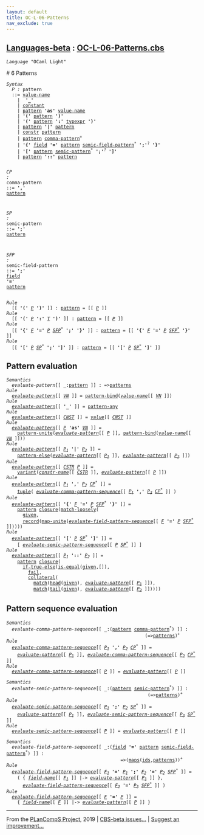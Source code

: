```yaml
---
layout: default
title: OC-L-06-Patterns
nav_exclude: true
---
```


[Languages-beta] : [OC-L-06-Patterns.cbs]
-----------------------------

<div class="highlighter-rouge"><pre class="highlight"><code><i class="keyword">Language</i> <span id="Language_OCaml Light">"OCaml Light"</span></code></pre></div>
# <span id="SectionNumber_6">6</span> Patterns

<div class="highlighter-rouge"><pre class="highlight"><code><i class="keyword">Syntax</i>
  <i class="keyword"></i><i class="var"><i class="var"><span id="VariableStem_P">P</span></i> :</i> <span class="syn-name"><span id="SyntaxName_pattern">pattern</span></span> 
  ::= <span class="syn-name"><a href="../OC-L-03-Names/index.html#SyntaxName_value-name">value-name</a></span> 
	|  <b class="atom">'_'</b>
	| <span class="syn-name"><a href="../OC-L-05-Constants/index.html#SyntaxName_constant">constant</a></span>
	| <span class="syn-name"><a href="#SyntaxName_pattern">pattern</a></span> <b class="atom">'as'</b> <span class="syn-name"><a href="../OC-L-03-Names/index.html#SyntaxName_value-name">value-name</a></span>
	| <b class="atom">'('</b> <span class="syn-name"><a href="#SyntaxName_pattern">pattern</a></span> <b class="atom">')'</b>
	| <b class="atom">'('</b> <span class="syn-name"><a href="#SyntaxName_pattern">pattern</a></span> <b class="atom">':'</b> <span class="syn-name"><a href="../OC-L-04-Type-Expressions/index.html#SyntaxName_typexpr">typexpr</a></span> <b class="atom">')'</b>
	| <span class="syn-name"><a href="#SyntaxName_pattern">pattern</a></span> <b class="atom">'|'</b> <span class="syn-name"><a href="#SyntaxName_pattern">pattern</a></span>
	| <span class="syn-name"><a href="../OC-L-03-Names/index.html#SyntaxName_constr">constr</a></span> <span class="syn-name"><a href="#SyntaxName_pattern">pattern</a></span>
	| <span class="syn-name"><a href="#SyntaxName_pattern">pattern</a></span> <span class="syn-name"><a href="#SyntaxName_comma-pattern">comma-pattern</a></span><sup class="sup">+</sup>
	| <b class="atom">'{'</b> <span class="syn-name"><a href="../OC-L-03-Names/index.html#SyntaxName_field">field</a></span> <b class="atom">'='</b> <span class="syn-name"><a href="#SyntaxName_pattern">pattern</a></span> <span class="syn-name"><a href="#SyntaxName_semic-field-pattern">semic-field-pattern</a></span><sup class="sup">*</sup> <b class="atom">';'</b><sup class="sup">?</sup> <b class="atom">'}'</b>
	| <b class="atom">'['</b> <span class="syn-name"><a href="#SyntaxName_pattern">pattern</a></span> <span class="syn-name"><a href="#SyntaxName_semic-pattern">semic-pattern</a></span><sup class="sup">*</sup> <b class="atom">';'</b><sup class="sup">?</sup> <b class="atom">']'</b>
	| <span class="syn-name"><a href="#SyntaxName_pattern">pattern</a></span> <b class="atom">'::'</b> <span class="syn-name"><a href="#SyntaxName_pattern">pattern</a></span>

  <i class="keyword"></i><i class="var"><i class="var"><span id="VariableStem_CP">CP</span></i> :</i> <span class="syn-name"><span id="SyntaxName_comma-pattern">comma-pattern</span></span> ::= <b class="atom">','</b> <span class="syn-name"><a href="#SyntaxName_pattern">pattern</a></span>
  
  <i class="keyword"></i><i class="var"><i class="var"><span id="VariableStem_SP">SP</span></i> :</i> <span class="syn-name"><span id="SyntaxName_semic-pattern">semic-pattern</span></span> ::= <b class="atom">';'</b> <span class="syn-name"><a href="#SyntaxName_pattern">pattern</a></span>
  
  <i class="keyword"></i><i class="var"><i class="var"><span id="VariableStem_SFP">SFP</span></i> :</i> <span class="syn-name"><span id="SyntaxName_semic-field-pattern">semic-field-pattern</span></span> ::= <b class="atom">';'</b> <span class="syn-name"><a href="../OC-L-03-Names/index.html#SyntaxName_field">field</a></span> <b class="atom">'='</b> <span class="syn-name"><a href="#SyntaxName_pattern">pattern</a></span></code></pre></div>

<div class="highlighter-rouge"><pre class="highlight"><code><i class="keyword">Rule</i>
  [[ <b class="atom">'('</b> <span id="Variable192_P"><i class="var"><a href="#VariableStem_P">P</a></i></span> <b class="atom">')'</b> ]] : <span class="syn-name"><a href="#SyntaxName_pattern">pattern</a></span> = [[ <a href="#Variable192_P"><i class="var">P</i></a> ]]
<i class="keyword">Rule</i>
  [[ <b class="atom">'('</b> <span id="Variable220_P"><i class="var"><a href="#VariableStem_P">P</a></i></span> <b class="atom">':'</b> <span id="Variable227_T"><i class="var"><a href="../OC-L-04-Type-Expressions/index.html#VariableStem_T">T</a></i></span> <b class="atom">')'</b> ]] : <span class="syn-name"><a href="#SyntaxName_pattern">pattern</a></span> = [[ <a href="#Variable220_P"><i class="var">P</i></a> ]]
<i class="keyword">Rule</i>
  [[ <b class="atom">'{'</b> <span id="Variable257_F"><i class="var"><a href="../OC-L-03-Names/index.html#VariableStem_F">F</a></i></span> <b class="atom">'='</b> <span id="Variable264_P"><i class="var"><a href="#VariableStem_P">P</a></i></span> <span id="Variable270_SFP*"><i class="var"><a href="#VariableStem_SFP">SFP</a><sup class="sup">*</sup></i></span> <b class="atom">';'</b> <b class="atom">'}'</b> ]] : <span class="syn-name"><a href="#SyntaxName_pattern">pattern</a></span> = [[ <b class="atom">'{'</b> <a href="#Variable257_F"><i class="var">F</i></a> <b class="atom">'='</b> <a href="#Variable264_P"><i class="var">P</i></a> <a href="#Variable270_SFP*"><i class="var">SFP<sup class="sup">*</sup></i></a> <b class="atom">'}'</b> ]]
<i class="keyword">Rule</i>
  [[ <b class="atom">'['</b> <span id="Variable326_P"><i class="var"><a href="#VariableStem_P">P</a></i></span> <span id="Variable332_SP*"><i class="var"><a href="#VariableStem_SP">SP</a><sup class="sup">*</sup></i></span> <b class="atom">';'</b> <b class="atom">']'</b> ]] : <span class="syn-name"><a href="#SyntaxName_pattern">pattern</a></span> = [[ <b class="atom">'['</b> <a href="#Variable326_P"><i class="var">P</i></a> <a href="#Variable332_SP*"><i class="var">SP<sup class="sup">*</sup></i></a> <b class="atom">']'</b> ]]</code></pre></div>


## Pattern evaluation


<div class="highlighter-rouge"><pre class="highlight"><code><i class="keyword">Semantics</i>
  <i class="sem-name"><span id="SemanticsName_evaluate-pattern">evaluate-pattern</span></i>[[ _:<span class="syn-name"><a href="#SyntaxName_pattern">pattern</a></span> ]] : =><span class="name"><a href="../../../../../Funcons-beta/Values/Abstraction/Patterns/index.html#Name_patterns">patterns</a></span>
<i class="keyword">Rule</i>
  <i class="sem-name"><a href="#SemanticsName_evaluate-pattern">evaluate-pattern</a></i>[[ <span id="Variable399_VN"><i class="var"><a href="../OC-L-03-Names/index.html#VariableStem_VN">VN</a></i></span> ]] = <span class="name"><a href="../../../../../Funcons-beta/Values/Abstraction/Patterns/index.html#Name_pattern-bind">pattern-bind</a></span>(<i class="sem-name"><a href="../OC-L-03-Names/index.html#SemanticsName_value-name">value-name</a></i>[[ <a href="#Variable399_VN"><i class="var">VN</i></a> ]]) 
<i class="keyword">Rule</i>
  <i class="sem-name"><a href="#SemanticsName_evaluate-pattern">evaluate-pattern</a></i>[[ <b class="atom">'_'</b> ]] = <span class="name"><a href="../../../../../Funcons-beta/Values/Abstraction/Patterns/index.html#Name_pattern-any">pattern-any</a></span>
<i class="keyword">Rule</i>
  <i class="sem-name"><a href="#SemanticsName_evaluate-pattern">evaluate-pattern</a></i>[[ <span id="Variable451_CNST"><i class="var"><a href="../OC-L-05-Constants/index.html#VariableStem_CNST">CNST</a></i></span> ]] = <i class="sem-name"><a href="../OC-L-05-Constants/index.html#SemanticsName_value">value</a></i>[[ <a href="#Variable451_CNST"><i class="var">CNST</i></a> ]]
<i class="keyword">Rule</i>
  <i class="sem-name"><a href="#SemanticsName_evaluate-pattern">evaluate-pattern</a></i>[[ <span id="Variable480_P"><i class="var"><a href="#VariableStem_P">P</a></i></span> <b class="atom">'as'</b> <span id="Variable487_VN"><i class="var"><a href="../OC-L-03-Names/index.html#VariableStem_VN">VN</a></i></span> ]] = 
    <span class="name"><a href="../../../../../Funcons-beta/Values/Abstraction/Patterns/index.html#Name_pattern-unite">pattern-unite</a></span>(<i class="sem-name"><a href="#SemanticsName_evaluate-pattern">evaluate-pattern</a></i>[[ <a href="#Variable480_P"><i class="var">P</i></a> ]], <span class="name"><a href="../../../../../Funcons-beta/Values/Abstraction/Patterns/index.html#Name_pattern-bind">pattern-bind</a></span>(<i class="sem-name"><a href="../OC-L-03-Names/index.html#SemanticsName_value-name">value-name</a></i>[[ <a href="#Variable487_VN"><i class="var">VN</i></a> ]]))
<i class="keyword">Rule</i>
  <i class="sem-name"><a href="#SemanticsName_evaluate-pattern">evaluate-pattern</a></i>[[ <span id="Variable546_P1"><i class="var"><a href="#VariableStem_P">P</a><sub class="sub">1</sub></i></span> <b class="atom">'|'</b> <span id="Variable554_P2"><i class="var"><a href="#VariableStem_P">P</a><sub class="sub">2</sub></i></span> ]] =
    <span class="name"><a href="../../../../../Funcons-beta/Values/Abstraction/Patterns/index.html#Name_pattern-else">pattern-else</a></span>(<i class="sem-name"><a href="#SemanticsName_evaluate-pattern">evaluate-pattern</a></i>[[ <a href="#Variable546_P1"><i class="var">P<sub class="sub">1</sub></i></a> ]], <i class="sem-name"><a href="#SemanticsName_evaluate-pattern">evaluate-pattern</a></i>[[ <a href="#Variable554_P2"><i class="var">P<sub class="sub">2</sub></i></a> ]])
<i class="keyword">Rule</i>
  <i class="sem-name"><a href="#SemanticsName_evaluate-pattern">evaluate-pattern</a></i>[[ <span id="Variable607_CSTR"><i class="var"><a href="../OC-L-03-Names/index.html#VariableStem_CSTR">CSTR</a></i></span> <span id="Variable612_P"><i class="var"><a href="#VariableStem_P">P</a></i></span> ]] =
    <span class="name"><a href="../../../../../Funcons-beta/Values/Composite/Variants/index.html#Name_variant">variant</a></span>(<i class="sem-name"><a href="../OC-L-03-Names/index.html#SemanticsName_constr-name">constr-name</a></i>[[ <a href="#Variable607_CSTR"><i class="var">CSTR</i></a> ]], <i class="sem-name"><a href="#SemanticsName_evaluate-pattern">evaluate-pattern</a></i>[[ <a href="#Variable612_P"><i class="var">P</i></a> ]])
<i class="keyword">Rule</i>
  <i class="sem-name"><a href="#SemanticsName_evaluate-pattern">evaluate-pattern</a></i>[[ <span id="Variable663_P1"><i class="var"><a href="#VariableStem_P">P</a><sub class="sub">1</sub></i></span> <b class="atom">','</b> <span id="Variable671_P2"><i class="var"><a href="#VariableStem_P">P</a><sub class="sub">2</sub></i></span> <span id="Variable677_CP*"><i class="var"><a href="#VariableStem_CP">CP</a><sup class="sup">*</sup></i></span> ]] =
    <span class="name"><a href="../../../../../Funcons-beta/Values/Composite/Tuples/index.html#Name_tuple">tuple</a></span>( <i class="sem-name"><a href="#SemanticsName_evaluate-comma-pattern-sequence">evaluate-comma-pattern-sequence</a></i>[[ <a href="#Variable663_P1"><i class="var">P<sub class="sub">1</sub></i></a> <b class="atom">','</b> <a href="#Variable671_P2"><i class="var">P<sub class="sub">2</sub></i></a> <a href="#Variable677_CP*"><i class="var">CP<sup class="sup">*</sup></i></a> ]] )
<i class="keyword">Rule</i>
  <i class="sem-name"><a href="#SemanticsName_evaluate-pattern">evaluate-pattern</a></i>[[ <b class="atom">'{'</b> <span id="Variable736_F"><i class="var"><a href="../OC-L-03-Names/index.html#VariableStem_F">F</a></i></span> <b class="atom">'='</b> <span id="Variable743_P"><i class="var"><a href="#VariableStem_P">P</a></i></span> <span id="Variable749_SFP*"><i class="var"><a href="#VariableStem_SFP">SFP</a><sup class="sup">*</sup></i></span> <b class="atom">'}'</b> ]] =
    <span class="name"><a href="../../../../../Funcons-beta/Values/Abstraction/Patterns/index.html#Name_pattern">pattern</a></span> <span class="name"><a href="../../../../../Funcons-beta/Values/Abstraction/Generic/index.html#Name_closure">closure</a></span>(<span class="name"><a href="../../../../../Funcons-beta/Values/Abstraction/Patterns/index.html#Name_match-loosely">match-loosely</a></span>(
      <span class="name"><a href="../../../../../Funcons-beta/Computations/Normal/Giving/index.html#Name_given">given</a></span>,
	  <span class="name"><a href="../../../../../Funcons-beta/Values/Composite/Records/index.html#Name_record">record</a></span>(<span class="name"><a href="../../../../../Funcons-beta/Values/Composite/Maps/index.html#Name_map-unite">map-unite</a></span>(<i class="sem-name"><a href="#SemanticsName_evaluate-field-pattern-sequence">evaluate-field-pattern-sequence</a></i>[[ <a href="#Variable736_F"><i class="var">F</i></a> <b class="atom">'='</b> <a href="#Variable743_P"><i class="var">P</i></a> <a href="#Variable749_SFP*"><i class="var">SFP<sup class="sup">*</sup></i></a> ]]))))
<i class="keyword">Rule</i>
  <i class="sem-name"><a href="#SemanticsName_evaluate-pattern">evaluate-pattern</a></i>[[ <b class="atom">'['</b> <span id="Variable836_P"><i class="var"><a href="#VariableStem_P">P</a></i></span> <span id="Variable842_SP*"><i class="var"><a href="#VariableStem_SP">SP</a><sup class="sup">*</sup></i></span> <b class="atom">']'</b> ]] =
    [ <i class="sem-name"><a href="#SemanticsName_evaluate-semic-pattern-sequence">evaluate-semic-pattern-sequence</a></i>[[ <a href="#Variable836_P"><i class="var">P</i></a> <a href="#Variable842_SP*"><i class="var">SP<sup class="sup">*</sup></i></a> ]] ]
<i class="keyword">Rule</i>
  <i class="sem-name"><a href="#SemanticsName_evaluate-pattern">evaluate-pattern</a></i>[[ <span id="Variable889_P1"><i class="var"><a href="#VariableStem_P">P</a><sub class="sub">1</sub></i></span> <b class="atom">'::'</b> <span id="Variable897_P2"><i class="var"><a href="#VariableStem_P">P</a><sub class="sub">2</sub></i></span> ]] =
    <span class="name"><a href="../../../../../Funcons-beta/Values/Abstraction/Patterns/index.html#Name_pattern">pattern</a></span> <span class="name"><a href="../../../../../Funcons-beta/Values/Abstraction/Generic/index.html#Name_closure">closure</a></span>(
      <span class="name"><a href="../../../../../Funcons-beta/Computations/Normal/Flowing/index.html#Name_if-true-else">if-true-else</a></span>(<span class="name"><a href="../../../../../Funcons-beta/Values/Value-Types/index.html#Name_is-equal">is-equal</a></span>(<span class="name"><a href="../../../../../Funcons-beta/Computations/Normal/Giving/index.html#Name_given">given</a></span>,[]),
        <span class="name"><a href="../../../../../Funcons-beta/Computations/Abnormal/Failing/index.html#Name_fail">fail</a></span>,
        <span class="name"><a href="../../../../../Funcons-beta/Computations/Normal/Binding/index.html#Name_collateral">collateral</a></span>(
          <span class="name"><a href="../../../../../Funcons-beta/Values/Abstraction/Patterns/index.html#Name_match">match</a></span>(<span class="name"><a href="../../../../../Funcons-beta/Values/Composite/Lists/index.html#Name_head">head</a></span>(<span class="name"><a href="../../../../../Funcons-beta/Computations/Normal/Giving/index.html#Name_given">given</a></span>), <i class="sem-name"><a href="#SemanticsName_evaluate-pattern">evaluate-pattern</a></i>[[ <a href="#Variable889_P1"><i class="var">P<sub class="sub">1</sub></i></a> ]]),
          <span class="name"><a href="../../../../../Funcons-beta/Values/Abstraction/Patterns/index.html#Name_match">match</a></span>(<span class="name"><a href="../../../../../Funcons-beta/Values/Composite/Lists/index.html#Name_tail">tail</a></span>(<span class="name"><a href="../../../../../Funcons-beta/Computations/Normal/Giving/index.html#Name_given">given</a></span>), <i class="sem-name"><a href="#SemanticsName_evaluate-pattern">evaluate-pattern</a></i>[[ <a href="#Variable897_P2"><i class="var">P<sub class="sub">2</sub></i></a> ]]))))</code></pre></div>


## Pattern sequence evaluation


<div class="highlighter-rouge"><pre class="highlight"><code><i class="keyword">Semantics</i>
  <i class="sem-name"><span id="SemanticsName_evaluate-comma-pattern-sequence">evaluate-comma-pattern-sequence</span></i>[[ _:(<span class="syn-name"><a href="#SyntaxName_pattern">pattern</a></span> <span class="syn-name"><a href="#SyntaxName_comma-pattern">comma-pattern</a></span><sup class="sup">*</sup>) ]] : 
                                                   (=><span class="name"><a href="../../../../../Funcons-beta/Values/Abstraction/Patterns/index.html#Name_patterns">patterns</a></span>)<sup class="sup">+</sup>
<i class="keyword">Rule</i>
  <i class="sem-name"><a href="#SemanticsName_evaluate-comma-pattern-sequence">evaluate-comma-pattern-sequence</a></i>[[ <span id="Variable1065_P1"><i class="var"><a href="#VariableStem_P">P</a><sub class="sub">1</sub></i></span> <b class="atom">','</b> <span id="Variable1073_P2"><i class="var"><a href="#VariableStem_P">P</a><sub class="sub">2</sub></i></span> <span id="Variable1079_CP*"><i class="var"><a href="#VariableStem_CP">CP</a><sup class="sup">*</sup></i></span> ]] =
    <i class="sem-name"><a href="#SemanticsName_evaluate-pattern">evaluate-pattern</a></i>[[ <a href="#Variable1065_P1"><i class="var">P<sub class="sub">1</sub></i></a> ]], <i class="sem-name"><a href="#SemanticsName_evaluate-comma-pattern-sequence">evaluate-comma-pattern-sequence</a></i>[[ <a href="#Variable1073_P2"><i class="var">P<sub class="sub">2</sub></i></a> <a href="#Variable1079_CP*"><i class="var">CP<sup class="sup">*</sup></i></a> ]]
<i class="keyword">Rule</i>
  <i class="sem-name"><a href="#SemanticsName_evaluate-comma-pattern-sequence">evaluate-comma-pattern-sequence</a></i>[[ <span id="Variable1133_P"><i class="var"><a href="#VariableStem_P">P</a></i></span> ]] = <i class="sem-name"><a href="#SemanticsName_evaluate-pattern">evaluate-pattern</a></i>[[ <a href="#Variable1133_P"><i class="var">P</i></a> ]]</code></pre></div>

<div class="highlighter-rouge"><pre class="highlight"><code><i class="keyword">Semantics</i>
  <i class="sem-name"><span id="SemanticsName_evaluate-semic-pattern-sequence">evaluate-semic-pattern-sequence</span></i>[[ _:(<span class="syn-name"><a href="#SyntaxName_pattern">pattern</a></span> <span class="syn-name"><a href="#SyntaxName_semic-pattern">semic-pattern</a></span><sup class="sup">*</sup>) ]] :
                                                    (=><span class="name"><a href="../../../../../Funcons-beta/Values/Abstraction/Patterns/index.html#Name_patterns">patterns</a></span>)<sup class="sup">+</sup>
<i class="keyword">Rule</i>
  <i class="sem-name"><a href="#SemanticsName_evaluate-semic-pattern-sequence">evaluate-semic-pattern-sequence</a></i>[[ <span id="Variable1190_P1"><i class="var"><a href="#VariableStem_P">P</a><sub class="sub">1</sub></i></span> <b class="atom">';'</b> <span id="Variable1198_P2"><i class="var"><a href="#VariableStem_P">P</a><sub class="sub">2</sub></i></span> <span id="Variable1204_SP*"><i class="var"><a href="#VariableStem_SP">SP</a><sup class="sup">*</sup></i></span> ]] =
    <i class="sem-name"><a href="#SemanticsName_evaluate-pattern">evaluate-pattern</a></i>[[ <a href="#Variable1190_P1"><i class="var">P<sub class="sub">1</sub></i></a> ]], <i class="sem-name"><a href="#SemanticsName_evaluate-semic-pattern-sequence">evaluate-semic-pattern-sequence</a></i>[[ <a href="#Variable1198_P2"><i class="var">P<sub class="sub">2</sub></i></a> <a href="#Variable1204_SP*"><i class="var">SP<sup class="sup">*</sup></i></a> ]]
<i class="keyword">Rule</i>
  <i class="sem-name"><a href="#SemanticsName_evaluate-semic-pattern-sequence">evaluate-semic-pattern-sequence</a></i>[[ <span id="Variable1258_P"><i class="var"><a href="#VariableStem_P">P</a></i></span> ]] = <i class="sem-name"><a href="#SemanticsName_evaluate-pattern">evaluate-pattern</a></i>[[ <a href="#Variable1258_P"><i class="var">P</i></a> ]]</code></pre></div>

<div class="highlighter-rouge"><pre class="highlight"><code><i class="keyword">Semantics</i>
  <i class="sem-name"><span id="SemanticsName_evaluate-field-pattern-sequence">evaluate-field-pattern-sequence</span></i>[[ _:(<span class="syn-name"><a href="../OC-L-03-Names/index.html#SyntaxName_field">field</a></span> <b class="atom">'='</b> <span class="syn-name"><a href="#SyntaxName_pattern">pattern</a></span> <span class="syn-name"><a href="#SyntaxName_semic-field-pattern">semic-field-pattern</a></span><sup class="sup">*</sup>) ]] : 
                                          =>(<span class="name"><a href="../../../../../Funcons-beta/Values/Composite/Maps/index.html#Name_maps">maps</a></span>(<span class="name"><a href="../../../../../Funcons-beta/Computations/Normal/Binding/index.html#Name_ids">ids</a></span>,<span class="name"><a href="../../../../../Funcons-beta/Values/Abstraction/Patterns/index.html#Name_patterns">patterns</a></span>))<sup class="sup">+</sup>
<i class="keyword">Rule</i>
  <i class="sem-name"><a href="#SemanticsName_evaluate-field-pattern-sequence">evaluate-field-pattern-sequence</a></i>[[ <span id="Variable1331_F1"><i class="var"><a href="../OC-L-03-Names/index.html#VariableStem_F">F</a><sub class="sub">1</sub></i></span> <b class="atom">'='</b> <span id="Variable1339_P1"><i class="var"><a href="#VariableStem_P">P</a><sub class="sub">1</sub></i></span> <b class="atom">';'</b> <span id="Variable1347_F2"><i class="var"><a href="../OC-L-03-Names/index.html#VariableStem_F">F</a><sub class="sub">2</sub></i></span> <b class="atom">'='</b> <span id="Variable1355_P2"><i class="var"><a href="#VariableStem_P">P</a><sub class="sub">2</sub></i></span> <span id="Variable1361_SFP*"><i class="var"><a href="#VariableStem_SFP">SFP</a><sup class="sup">*</sup></i></span> ]] =
    ( { <i class="sem-name"><a href="../OC-L-03-Names/index.html#SemanticsName_field-name">field-name</a></i>[[ <a href="#Variable1331_F1"><i class="var">F<sub class="sub">1</sub></i></a> ]] |-> <i class="sem-name"><a href="#SemanticsName_evaluate-pattern">evaluate-pattern</a></i>[[ <a href="#Variable1339_P1"><i class="var">P<sub class="sub">1</sub></i></a> ]] },
      <i class="sem-name"><a href="#SemanticsName_evaluate-field-pattern-sequence">evaluate-field-pattern-sequence</a></i>[[ <a href="#Variable1347_F2"><i class="var">F<sub class="sub">2</sub></i></a> <b class="atom">'='</b> <a href="#Variable1355_P2"><i class="var">P<sub class="sub">2</sub></i></a> <a href="#Variable1361_SFP*"><i class="var">SFP<sup class="sup">*</sup></i></a> ]] )
<i class="keyword">Rule</i>
  <i class="sem-name"><a href="#SemanticsName_evaluate-field-pattern-sequence">evaluate-field-pattern-sequence</a></i>[[ <span id="Variable1452_F"><i class="var"><a href="../OC-L-03-Names/index.html#VariableStem_F">F</a></i></span> <b class="atom">'='</b> <span id="Variable1459_P"><i class="var"><a href="#VariableStem_P">P</a></i></span> ]] =
    { <i class="sem-name"><a href="../OC-L-03-Names/index.html#SemanticsName_field-name">field-name</a></i>[[ <a href="#Variable1452_F"><i class="var">F</i></a> ]] |-> <i class="sem-name"><a href="#SemanticsName_evaluate-pattern">evaluate-pattern</a></i>[[ <a href="#Variable1459_P"><i class="var">P</i></a> ]] }</code></pre></div>



____

From the [PLanCompS Project], 2019 | [CBS-beta issues...] | [Suggest an improvement...]

[OC-L-06-Patterns.cbs]: OC-L-06-Patterns.cbs 
  "CBS SOURCE FILE"
[Funcons-beta]: /CBS-beta/docs/Funcons-beta
 "FUNCONS-BETA"
[Unstable-Funcons-beta]: /CBS-beta/docs/Unstable-Funcons-beta
  "UNSTABLE-FUNCONS-BETA"
[Languages-beta]: /CBS-beta/docs/Languages-beta
  "LANGUAGES-BETA"
[Unstable-Languages-beta]: /CBS-beta/docs/Unstable-Languages-beta
  "UNSTABLE-LANGUAGES-BETA"
[CBS-beta]: /CBS-beta "CBS-BETA"
[PLanCompS Project]: http://plancomps.org
  "PROGRAMMING LANGUAGE COMPONENTS AND SPECIFICATIONS PROJECT HOME PAGE"
[CBS-beta issues...]: https://github.com/plancomps/plancomps.github.io/issues
  "CBS-BETA ISSUE REPORTS ON GITHUB"
[Suggest an improvement...]: mailto:plancomps@gmail.com?Subject=CBS-beta%20-%20comment&Body=Re%3A%20CBS-beta%20specification%20at%20OC-L/OC-L-06-Patterns/OC-L-06-Patterns.cbs%0A%0AComment/Query/Issue/Suggestion%3A%0A%0A%0ASignature%3A%0A 
  "GENERATE AN EMAIL TEMPLATE"
